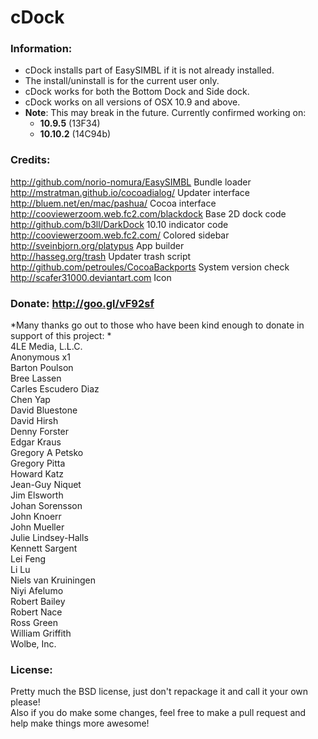# cDock

### Information:
* cDock installs part of EasySIMBL if it is not already installed.
* The install/uninstall is for the current user only.
* cDock works for both the Bottom Dock and Side dock.	
* cDock works on all versions of OSX 10.9 and above.    
* **Note**: This may break in the future. Currently confirmed working on:    
    * **10.9.5** (13F34)    
    * **10.10.2** (14C94b) 

### Credits: 
http://github.com/norio-nomura/EasySIMBL	Bundle loader    
http://mstratman.github.io/cocoadialog/		Updater interface    
http://bluem.net/en/mac/pashua/				Cocoa interface    
http://cooviewerzoom.web.fc2.com/blackdock	Base 2D dock code    
http://github.com/b3ll/DarkDock				10.10 indicator code    
http://cooviewerzoom.web.fc2.com/			Colored sidebar    
http://sveinbjorn.org/platypus				App builder    
http://hasseg.org/trash						Updater trash script    
http://github.com/petroules/CocoaBackports	System version check    
http://scafer31000.deviantart.com			Icon    

### Donate:  http://goo.gl/vF92sf
*Many thanks go out to those who have been kind enough to donate in support of this project: *    
4LE Media, L.L.C.    
Anonymous x1    
Barton Poulson    
Bree Lassen    
Carles Escudero Diaz    
Chen Yap    
David Bluestone    
David Hirsh    
Denny Forster    
Edgar Kraus    
Gregory A Petsko    
Gregory Pitta    
Howard Katz    
Jean-Guy Niquet    
Jim Elsworth    
Johan Sorensson    
John Knoerr    
John Mueller    
Julie Lindsey-Halls    
Kennett Sargent    
Lei Feng    
Li Lu    
Niels van Kruiningen    
Niyi Afelumo    
Robert Bailey    
Robert Nace    
Ross Green    
William Griffith    
Wolbe, Inc.    

### License:
Pretty much the BSD license, just don't repackage it and call it your own please!    
Also if you do make some changes, feel free to make a pull request and help make things more awesome!

